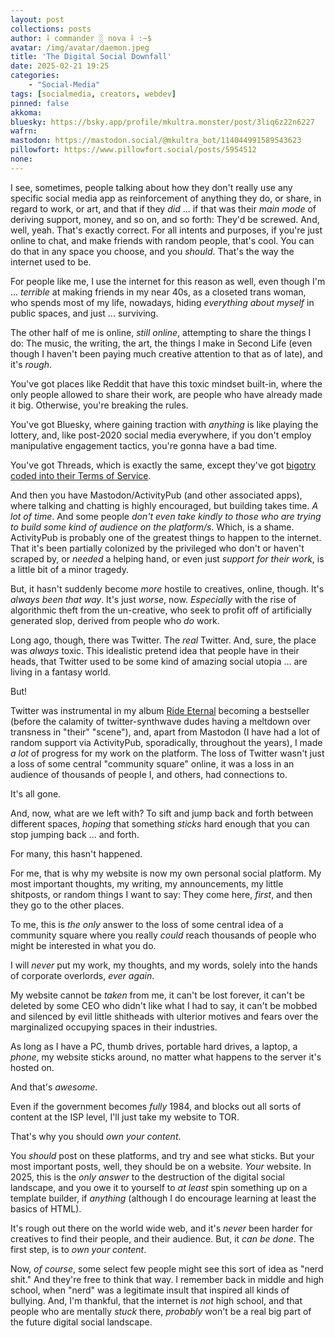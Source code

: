```yaml
---
layout: post
collections: posts
author: ⸸ commander ░ nova ⸸ :~$
avatar: /img/avatar/daemon.jpeg
title: 'The Digital Social Downfall'
date: 2025-02-21 19:25
categories:
    - "Social-Media"
tags: [socialmedia, creators, webdev]
pinned: false
akkoma:  
bluesky: https://bsky.app/profile/mkultra.monster/post/3liq6z22n6227
wafrn:
mastodon: https://mastodon.social/@mkultra_bot/114044991589543623
pillowfort: https://www.pillowfort.social/posts/5954512
none: 
---
```

I see, sometimes, people talking about how they don't really use any specific social media app as reinforcement of anything they do, or share, in regard to work, or art, and that if they *did* ... if that was their *main mode* of deriving support, money, and so on, and so forth: They'd be screwed. And, well, yeah. That's exactly correct. For all intents and purposes, if you're just online to chat, and make friends with random people, that's cool. You can do that in any space you choose, and you *should*. That's the way the internet used to be.

For people like me, I use the internet for this reason as well, even though I'm ... *terrible* at making friends in my near 40s, as a closeted trans woman, who spends most of my life, nowadays, hiding *everything about myself* in public spaces, and just ... surviving.

The other half of me is online, *still online*, attempting to share the things I do: The music, the writing, the art, the things I make in Second Life (even though I haven't been paying much creative attention to that as of late), and it's *rough*.

You've got places like Reddit that have this toxic mindset built-in, where the only people allowed to share their work, are people who have already made it big. Otherwise, you're breaking the rules.

You've got Bluesky, where gaining traction with *anything* is like playing the lottery, and, like post-2020 social media everywhere, if you don't employ manipulative engagement tactics, you're gonna have a bad time.

You've got Threads, which is exactly the same, except they've got <a href="https://www.splcenter.org/resources/stories/meta-policy-updates-could-encourage-hate-threaten-democracy/" target="_blank">bigotry coded into their Terms of Service</a>.

And then you have Mastodon/ActivityPub (and other associated apps), where talking and chatting is highly encouraged, but building takes time. *A lot of time*. And some people *don't even take kindly to those who are trying to build some kind of audience on the platform/s*. Which, is a shame. ActivityPub is probably one of the greatest things to happen to the internet. That it's been partially colonized by the privileged who don't or haven't scraped by, or *needed* a helping hand, or even just *support for their work*, is a little bit of a minor tragedy.

But, it hasn't suddenly become *more* hostile to creatives, online, though. It's *always been that way*. It's just *worse*, now. *Especially* with the rise of algorithmic theft from the un-creative, who seek to profit off of artificially generated slop, derived from people who *do* work.

Long ago, though, there was Twitter. The *real* Twitter. And, sure, the place was *always* toxic. This idealistic pretend idea that people have in their heads, that Twitter used to be some kind of amazing social utopia ... are living in a fantasy world.

But!

Twitter was instrumental in my album <a href="https://eyeshadow2600fm.bandcamp.com/album/ride-eternal" target="_blank">Ride Eternal</a> becoming a bestseller (before the calamity of twitter-synthwave dudes having a meltdown over transness in "their" "scene"), and, apart from Mastodon (I have had a lot of random support via ActivityPub, sporadically, throughout the years), I made *a lot* of progress for my work on the platform. The loss of Twitter wasn't just a loss of some central "community square" online, it was a loss in an audience of thousands of people I, and others, had connections to.

It's all gone.

And, now, what are we left with? To sift and jump back and forth between different spaces, *hoping* that something *sticks* hard enough that you can stop jumping back ... and forth.

For many, this hasn't happened.

For me, that is why my website is now my own personal social platform. My most important thoughts, my writing, my announcements, my little shitposts, or random things I want to say: They come here, *first*, and then they go to the other places.

To me, this is *the only* answer to the loss of some central idea of a community square where you really *could* reach thousands of people who might be interested in what you do.

I will *never* put my work, my thoughts, and my words, solely into the hands of corporate overlords, *ever again*.

My website cannot be *taken* from me, it can't be lost forever, it can't be deleted by some CEO who didn't like what I had to say, it can't be mobbed and silenced by evil little shitheads with ulterior motives and fears over the marginalized occupying spaces in their industries.

As long as I have a PC, thumb drives, portable hard drives, a laptop, a *phone*, my website sticks around, no matter what happens to the server it's hosted on.

And that's *awesome*.

Even if the government becomes *fully* 1984, and blocks out all sorts of content at the ISP level, I'll just take my website to TOR.

That's why you should *own your content*.

You *should* post on these platforms, and try and see what sticks. But your most important posts, well, they should be on a website. *Your* website. In 2025, this is the *only answer* to the destruction of the digital social landscape, and you owe it to yourself to *at least* spin something up on a template builder, if *anything* (although I do encourage learning at least the basics of HTML).

It's rough out there on the world wide web, and it's *never* been harder for creatives to find their people, and their audience. But, it *can be done*. The first step, is to *own your content*.

Now, *of course*, some select few people might see this sort of idea as "nerd shit." And they're free to think that way. I remember back in middle and high school, when "nerd" was a legitimate insult that inspired all kinds of bullying. And, I'm thankful, that the internet is *not* high school, and that people who are mentally *stuck* there, *probably* won't be a real big part of the future digital social landscape.